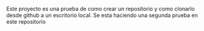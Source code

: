 Este proyecto es una prueba de como crear un repositorio y como clonarlo desde github a un escritorio local. Se esta haciendo una segunda prueba en este repositorio